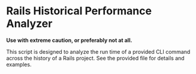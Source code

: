 # Rails Historical Performance Analyzer

**Use with extreme caution, or preferably not at all.**

This script is designed to analyze the run time of a provided CLI command across the history of a Rails project. See the provided file for details and examples.
